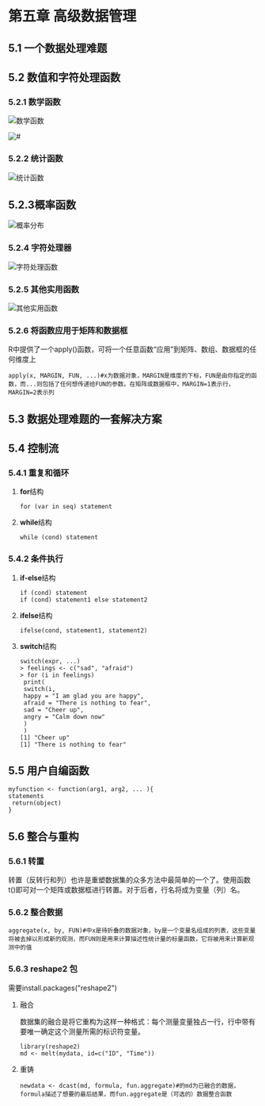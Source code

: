 # 第五章 高级数据管理

## 5.1 一个数据处理难题

## 5.2 数值和字符处理函数

### 5.2.1 数学函数

![数学函数](D:%5C%E5%AD%A6%E4%B9%A0%5CR%E8%AF%AD%E8%A8%80%E5%AD%A6%E4%B9%A0%5C%E6%96%B0%E5%BB%BA%E6%96%87%E4%BB%B6%E5%A4%B9%5C%E6%95%B0%E5%AD%A6%E5%87%BD%E6%95%B0.jpg)

![#](D:%5C%E5%AD%A6%E4%B9%A0%5CR%E8%AF%AD%E8%A8%80%E5%AD%A6%E4%B9%A0%5C%E6%96%B0%E5%BB%BA%E6%96%87%E4%BB%B6%E5%A4%B9%5C%E6%95%B0%E5%AD%A6%E5%87%BD%E6%95%B02.jpg)

### 5.2.2 统计函数

![统计函数](D:%5C%E5%AD%A6%E4%B9%A0%5CR%E8%AF%AD%E8%A8%80%E5%AD%A6%E4%B9%A0%5C%E6%96%B0%E5%BB%BA%E6%96%87%E4%BB%B6%E5%A4%B9%5C%E7%BB%9F%E8%AE%A1%E5%87%BD%E6%95%B0.jpg)

## 5.2.3概率函数

![概率分布](D:%5C%E5%AD%A6%E4%B9%A0%5CR%E8%AF%AD%E8%A8%80%E5%AD%A6%E4%B9%A0%5C%E6%96%B0%E5%BB%BA%E6%96%87%E4%BB%B6%E5%A4%B9%5C%E6%A6%82%E7%8E%87%E5%88%86%E5%B8%83.jpg)

### 5.2.4 字符处理器

![字符处理函数](2019-11-6%20Day_4_LXX%20163855.assets/%E5%AD%97%E7%AC%A6%E5%A4%84%E7%90%86%E5%87%BD%E6%95%B0.jpg)

### 5.2.5 其他实用函数

![其他实用函数](2019-11-6%20Day_4_LXX%20163855.assets/%E5%85%B6%E4%BB%96%E5%AE%9E%E7%94%A8%E5%87%BD%E6%95%B0.jpg)

### 5.2.6 将函数应用于矩阵和数据框

R中提供了一个apply()函数，可将一个任意函数“应用”到矩阵、数组、数据框的任何维度上

~~~
apply(x, MARGIN, FUN, ...)#x为数据对象，MARGIN是维度的下标，FUN是由你指定的函数，而...则包括了任何想传递给FUN的参数。在矩阵或数据框中，MARGIN=1表示行，MARGIN=2表示列
~~~

## 5.3 数据处理难题的一套解决方案

## 5.4 控制流

### 5.4.1 重复和循环

1. **for**结构

   ~~~
   for (var in seq) statement
   ~~~

2. **while**结构

   ~~~
   while (cond) statement
   ~~~

### 5.4.2 条件执行

1. **if-else**结构

   ~~~
   if (cond) statement
   if (cond) statement1 else statement2
   ~~~

2. **ifelse**结构

   ~~~
   ifelse(cond, statement1, statement2)
   ~~~

3. **switch**结构

   ~~~
   switch(expr, ...)
   > feelings <- c("sad", "afraid") 
   > for (i in feelings) 
    print( 
    switch(i, 
    happy = "I am glad you are happy", 
    afraid = "There is nothing to fear", 
    sad = "Cheer up", 
    angry = "Calm down now" 
    ) 
    ) 
   [1] "Cheer up" 
   [1] "There is nothing to fear"
   ~~~

## 5.5 用户自编函数

~~~
myfunction <- function(arg1, arg2, ... ){ 
statements 
 return(object) 
}
~~~

## 5.6 整合与重构

### 5.6.1 转置

转置（反转行和列）也许是重塑数据集的众多方法中最简单的一个了。使用函数t()即可对一个矩阵或数据框进行转置。对于后者，行名将成为变量（列）名。

### 5.6.2 整合数据

~~~
aggregate(x, by, FUN)#中x是待折叠的数据对象，by是一个变量名组成的列表，这些变量将被去掉以形成新的观测，而FUN则是用来计算描述性统计量的标量函数，它将被用来计算新观测中的值
~~~

### 5.6.3 **reshape2** 包

需要install.packages("reshape2")

1. 融合

   数据集的融合是将它重构为这样一种格式：每个测量变量独占一行，行中带有要唯一确定这个测量所需的标识符变量。

   ~~~
   library(reshape2) 
   md <- melt(mydata, id=c("ID", "Time"))
   ~~~

2. 重铸

   ~~~
   newdata <- dcast(md, formula, fun.aggregate)#的md为已融合的数据，formula描述了想要的最后结果，而fun.aggregate是（可选的）数据整合函数
   ~~~

   